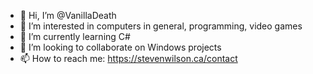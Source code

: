 - 👋 Hi, I’m @VanillaDeath
- 👀 I’m interested in computers in general, programming, video games
- 🌱 I’m currently learning C#
- 💞️ I’m looking to collaborate on Windows projects
- 📫 How to reach me: https://stevenwilson.ca/contact

<!---
VanillaDeath/VanillaDeath is a ✨ special ✨ repository because its `README.md` (this file) appears on your GitHub profile.
You can click the Preview link to take a look at your changes.
--->
